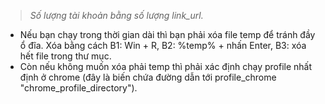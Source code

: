> *Số lượng tài khoản bằng số lượng link_url.*
- Nếu bạn chạy trong thời gian dài thì bạn phải xóa file temp để tránh đầy ổ đĩa. Xóa bằng cách B1: Win + R, B2: %temp% + nhấn Enter, B3: xóa hết file trong thư mục.
- Còn nếu không muốn xóa phải temp thì phải xác định chạy profile nhất định ở chrome (đây là biến chứa đường dẫn tới profile_chrome "chrome_profile_directory").
